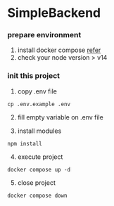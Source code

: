 # SimpleBackend

### prepare environment

1. install docker compose [refer](https://docs.docker.com/compose/install/)
2. check your node version > v14

### init this project

1. copy .env file
   
`
cp .env.example .env
`

2. fill empty variable on .env file

3. install modules

`
npm install
`

4. execute project

`
docker compose up -d
`

5. close project

`
docker compose down
`
